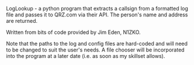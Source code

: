 LogLookup - a python program that extracts a callsign from a formatted log file
and passes it to QRZ.com via their API. The person's name and address are
returned.

Written from bits of code provided by Jim Eden, N1ZKO.

Note that the paths to the log and config files are hard-coded and will need
to be changed to suit the user's needs. A file chooser will be incorporated
into the program at a later date (i.e. as soon as my skillset allows).
